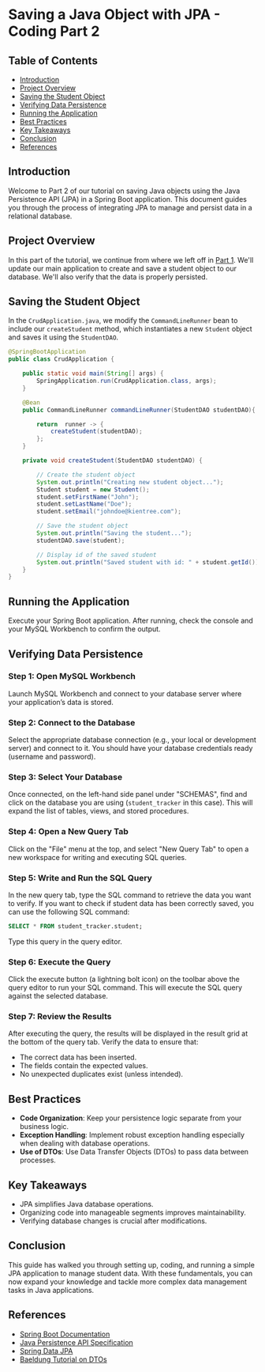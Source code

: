 # Saving a Java Object with JPA - Coding Part 2

## Table of Contents

- [Introduction](#introduction)
- [Project Overview](#project-overview)
- [Saving the Student Object](#saving-the-student-object)
- [Verifying Data Persistence](#verifying-data-persistence)
- [Running the Application](#running-the-application)
- [Best Practices](#best-practices)
- [Key Takeaways](#key-takeaways)
- [Conclusion](#conclusion)
- [References](#references)

## Introduction

Welcome to Part 2 of our tutorial on saving Java objects using the Java Persistence API (JPA) in a Spring Boot application. This document guides you through the process of integrating JPA to manage and persist data in a relational database.

## Project Overview

In this part of the tutorial, we continue from where we left off in [Part 1](../08-saving-a-java-object-with-jpa-coding-part-1/README.md). We'll update our main application to create and save a student object to our database. We'll also verify that the data is properly persisted.

## Saving the Student Object

In the `CrudApplication.java`, we modify the `CommandLineRunner` bean to include our `createStudent` method, which instantiates a new `Student` object and saves it using the `StudentDAO`.

```java
@SpringBootApplication
public class CrudApplication {

	public static void main(String[] args) {
		SpringApplication.run(CrudApplication.class, args);
	}

	@Bean
	public CommandLineRunner commandLineRunner(StudentDAO studentDAO){

		return  runner -> {
            createStudent(studentDAO);
		};
	}

    private void createStudent(StudentDAO studentDAO) {

		// Create the student object
		System.out.println("Creating new student object...");
		Student student = new Student();
		student.setFirstName("John");
		student.setLastName("Doe");
		student.setEmail("johndoe@kientree.com");

		// Save the student object
		System.out.println("Saving the student...");
		studentDAO.save(student);

		// Display id of the saved student
		System.out.println("Saved student with id: " + student.getId());
	}
}
```

## Running the Application

Execute your Spring Boot application. After running, check the console and your MySQL Workbench to confirm the output.

## Verifying Data Persistence

### Step 1: Open MySQL Workbench

Launch MySQL Workbench and connect to your database server where your application’s data is stored.

### Step 2: Connect to the Database

Select the appropriate database connection (e.g., your local or development server) and connect to it. You should have your database credentials ready (username and password).

### Step 3: Select Your Database

Once connected, on the left-hand side panel under "SCHEMAS", find and click on the database you are using (`student_tracker` in this case). This will expand the list of tables, views, and stored procedures.

### Step 4: Open a New Query Tab

Click on the "File" menu at the top, and select "New Query Tab" to open a new workspace for writing and executing SQL queries.

### Step 5: Write and Run the SQL Query

In the new query tab, type the SQL command to retrieve the data you want to verify. If you want to check if student data has been correctly saved, you can use the following SQL command:

```sql
SELECT * FROM student_tracker.student;
```

Type this query in the query editor.

### Step 6: Execute the Query

Click the execute button (a lightning bolt icon) on the toolbar above the query editor to run your SQL command. This will execute the SQL query against the selected database.

### Step 7: Review the Results

After executing the query, the results will be displayed in the result grid at the bottom of the query tab. Verify the data to ensure that:
- The correct data has been inserted.
- The fields contain the expected values.
- No unexpected duplicates exist (unless intended).

## Best Practices

- **Code Organization**: Keep your persistence logic separate from your business logic.
- **Exception Handling**: Implement robust exception handling especially when dealing with database operations.
- **Use of DTOs**: Use Data Transfer Objects (DTOs) to pass data between processes.

## Key Takeaways

- JPA simplifies Java database operations.
- Organizing code into manageable segments improves maintainability.
- Verifying database changes is crucial after modifications.

## Conclusion

This guide has walked you through setting up, coding, and running a simple JPA application to manage student data. With these fundamentals, you can now expand your knowledge and tackle more complex data management tasks in Java applications.

## References

- [Spring Boot Documentation](https://spring.io/projects/spring-boot)
- [Java Persistence API Specification](https://jakarta.ee/specifications/persistence/)
- [Spring Data JPA](https://spring.io/projects/spring-data-jpa)
- [Baeldung Tutorial on DTOs](https://www.baeldung.com/entity-to-and-from-dto-for-a-java-spring-application)